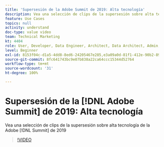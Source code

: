 ```yaml
---
title: 'Supersesión de la Adobe Summit de 2019: Alta tecnología'
description: Vea una selección de clips de la supersesión sobre alta tecnología de la cumbre de 2019
feature: Use Cases
topics: null
activity: understand
doc-type: value video
team: Technical Marketing
kt: 4404
role: User, Developer, Data Engineer, Architect, Data Architect, Admin, Leader
level: Beginner
exl-id: 8153f04c-d1a5-4dd8-8ed6-24205467e285,e3a09a0d-81f1-412e-90b2-89161f8dd9e3
source-git-commit: 8fc641743bc9e07b838a22ca64ccc15344d52764
workflow-type: tm+mt
source-wordcount: '31'
ht-degree: 100%

---
```


# Supersesión de la [!DNL Adobe Summit] de 2019: Alta tecnología

Vea una selección de clips de la supersesión sobre alta tecnología de la Adobe [!DNL Summit] de 2019

>[!VIDEO](https://video.tv.adobe.com/v/30548/?quality=12&learn=on)
